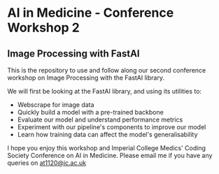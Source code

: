 # AI in Medicine - Conference Workshop 2
## Image Processing with FastAI
This is the repository to use and follow along our second conference workshop on Image Processing with the FastAI library.

We will first be looking at the FastAI library, and using its utilities to:
  - Webscrape for image data
  - Quickly build a model with a pre-trained backbone
  - Evaluate our model and understand performance metrics
  - Experiment with our pipeline's components to improve our model
  - Learn how training data can affect the model's generalisability

I hope you enjoy this workshop and Imperial College Medics' Coding Society Conference on AI in Medicine.
Please email me if you have any queries on at1120@ic.ac.uk

